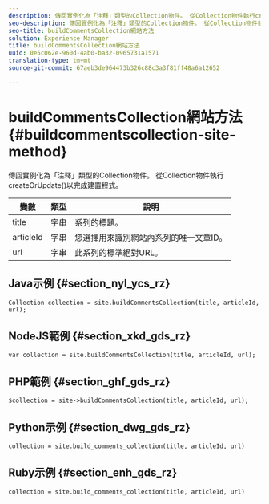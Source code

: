 ```yaml
---
description: 傳回實例化為「注釋」類型的Collection物件。 從Collection物件執行createOrUpdate()以完成建置程式。
seo-description: 傳回實例化為「注釋」類型的Collection物件。 從Collection物件執行createOrUpdate()以完成建置程式。
seo-title: buildCommentsCollection網站方法
solution: Experience Manager
title: buildCommentsCollection網站方法
uuid: 0e5c062e-960d-4ab0-ba32-0965731a1571
translation-type: tm+mt
source-git-commit: 67aeb3de964473b326c88c3a3f81ff48a6a12652

---
```



# buildCommentsCollection網站方法{#buildcommentscollection-site-method}

傳回實例化為「注釋」類型的Collection物件。 從Collection物件執行createOrUpdate()以完成建置程式。

| 變數 | 類型 | 說明 |
|--- |--- |--- |
| title | 字串 | 系列的標題。 |
| articleId | 字串 | 您選擇用來識別網站內系列的唯一文章ID。 |
| url | 字串 | 此系列的標準絕對URL。 |

## Java示例 {#section_nyl_ycs_rz}

```
Collection collection = site.buildCommentsCollection(title, articleId, url);
```

## NodeJS範例 {#section_xkd_gds_rz}

```
var collection = site.buildCommentsCollection(title, articleId, url); 
```

## PHP範例 {#section_ghf_gds_rz}

```
$collection = site->buildCommentsCollection(title, articleId, url); 
```

## Python示例 {#section_dwg_gds_rz}

```
collection = site.build_comments_collection(title, articleId, url) 
```

## Ruby示例 {#section_enh_gds_rz}

```
collection = site.build_comments_collection(title, articleId, url) 
```
